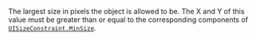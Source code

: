 The largest size in pixels the object is allowed to be. The X and Y of
this value must be greater than or equal to the corresponding components
of [`UISizeConstraint.MinSize`](https://create.roblox.com/docs/reference/engine/classes/UISizeConstraint#MinSize).